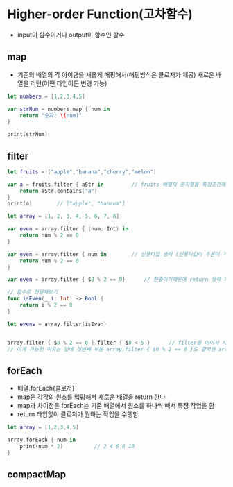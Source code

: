 # Higher-order Function(고차함수)
- input이 함수이거나 output이 함수인 함수

## map
- 기존의 배열의 각 아이템을 새롭게 매핑해서(매핑방식은 클로저가 제공) 새로운 배열을 리턴(어떤 타입이든 변경 가능)
```swift
let numbers = [1,2,3,4,5]

var strNum = numbers.map { num in
    return "숫자: \(num)"
}

print(strNum)
```

## filter
```swift
let fruits = ["apple","banana","cherry","melon"]

var a = fruits.filter { aStr in         // fruits 배열의 문자열을 특정조건에 filter해서 a의변수에 값을 넣는다.
    return aStr.contains("a")
}
print(a)        // ["apple", "banana"]

let array = [1, 2, 3, 4, 5, 6, 7, 8]

var even = array.filter { (num: Int) in 
    return num % 2 == 0
}

var even = array.filter { num in        // 인풋타입 생략 (인풋타입이 추론이 가능하기 때문 array는 숫자형밖에 없음)
    return num % 2 == 0 
}

var even = array.filter { $0 % 2 == 0}      // 한줄이기때문에 return 생략 파라미터대신 $0로 대체해서 파라미터 생략

// 함수로 전달해보기
func isEven(_ i: Int) -> Bool {
    return i % 2 == 0
}

let evens = array.filter(isEven)


array.filter { $0 % 2 == 0 }.filter { $0 < 5 }      // filter를 이어서 사용할 수 있음
// 이게 가능한 이유는 앞에 첫번째 부분 array.filter { $0 % 2 == 0 }도 결국엔 array이기 때문에 뒤에 이어 붙이는게 가능하다 당연하게도 이어붙이는거기 때문에 앞의 배열과 조건이 안맞은걸 뒤에 붙이면 안됨(문자열 이라던가, 문자열만 사용할 수 있는 메서드라든가)
```

## forEach
- 배열.forEach{클로저}
- map은 각각의 원소를 맵핑해서 새로운 배열을 return 한다.
- map과 차이점은 forEach는 기존 배열에서 원소를 하나씩 빼서 특정 작업을 함
- return 타입없이 클로저가 원하는 작업을 수행함

```swift
let array = [1,2,3,4,5]

array.forEach { num in
    print(num * 2)          // 2 4 6 8 10
}
```

## compactMap


